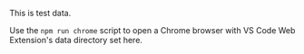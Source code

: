 This is test data.

Use the `npm run chrome` script to open a Chrome browser with VS Code Web 
Extension's data directory set here.